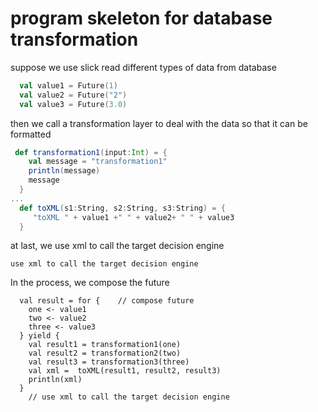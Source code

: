 
# program skeleton for database transformation        

suppose we use slick read different types of data from database
```scala
  val value1 = Future(1)
  val value2 = Future("2")
  val value3 = Future(3.0)
```

then we call a transformation layer to deal with the data so that it can be formatted

```scala
 def transformation1(input:Int) = {
    val message = "transformation1"
    println(message)
    message
  }
...
  def toXML(s1:String, s2:String, s3:String) = {
     "toXML " + value1 +" " + value2+ " " + value3
  }

```

at last, we use xml to call the target decision engine 

```
use xml to call the target decision engine
```


In the process, we compose the future
```
  val result = for {    // compose future
    one <- value1
    two <- value2
    three <- value3
  } yield {
    val result1 = transformation1(one)
    val result2 = transformation2(two)
    val result3 = transformation3(three)
    val xml =  toXML(result1, result2, result3)
    println(xml)
  }
    // use xml to call the target decision engine

```
